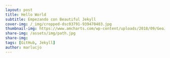 ```yaml
---
layout: post
title: Hello World
subtitle: Empezando con Beautiful Jekyll 
cover-img: /_img/cropped-dsc03791-939470403.jpg
thumbnail-img: https://www.amcharts.com/wp-content/uploads/2018/09/GeoJSON.png
share-img: /assets/img/path.jpg
share-img: 
tags: [GitHub, Jekyll]
author: marlucjo
---
```


